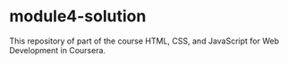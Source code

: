 # module4-solution

This repository of part of the course HTML, CSS, and JavaScript for Web Development in Coursera.
